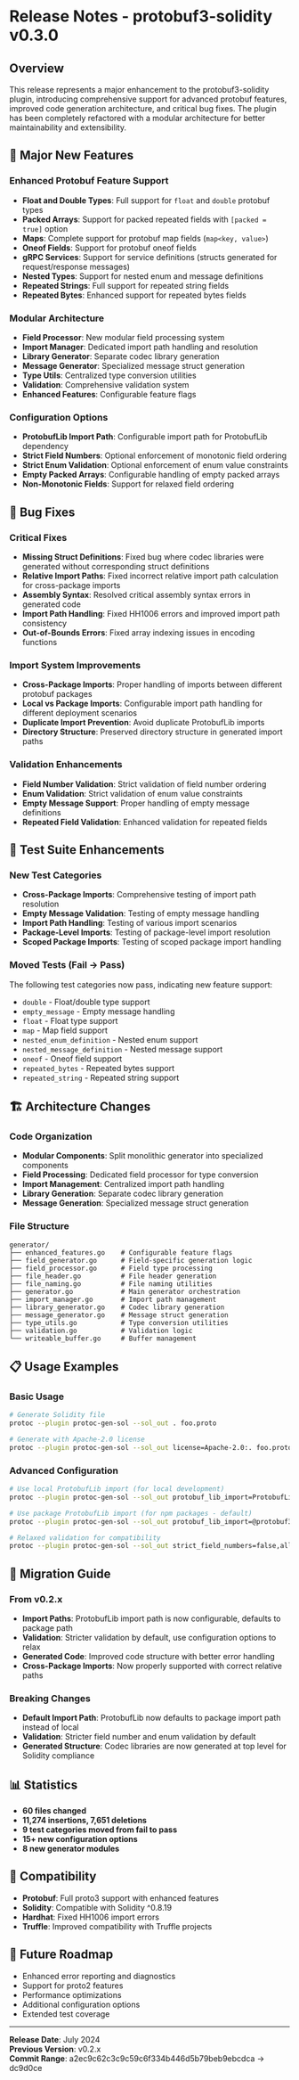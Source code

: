 # Release Notes - protobuf3-solidity v0.3.0

## Overview
This release represents a major enhancement to the protobuf3-solidity plugin, introducing comprehensive support for advanced protobuf features, improved code generation architecture, and critical bug fixes. The plugin has been completely refactored with a modular architecture for better maintainability and extensibility.

## 🚀 Major New Features

### Enhanced Protobuf Feature Support
- **Float and Double Types**: Full support for `float` and `double` protobuf types
- **Packed Arrays**: Support for packed repeated fields with `[packed = true]` option
- **Maps**: Complete support for protobuf map fields (`map<key, value>`)
- **Oneof Fields**: Support for protobuf oneof fields
- **gRPC Services**: Support for service definitions (structs generated for request/response messages)
- **Nested Types**: Support for nested enum and message definitions
- **Repeated Strings**: Full support for repeated string fields
- **Repeated Bytes**: Enhanced support for repeated bytes fields

### Modular Architecture
- **Field Processor**: New modular field processing system
- **Import Manager**: Dedicated import path handling and resolution
- **Library Generator**: Separate codec library generation
- **Message Generator**: Specialized message struct generation
- **Type Utils**: Centralized type conversion utilities
- **Validation**: Comprehensive validation system
- **Enhanced Features**: Configurable feature flags

### Configuration Options
- **ProtobufLib Import Path**: Configurable import path for ProtobufLib dependency
- **Strict Field Numbers**: Optional enforcement of monotonic field ordering
- **Strict Enum Validation**: Optional enforcement of enum value constraints
- **Empty Packed Arrays**: Configurable handling of empty packed arrays
- **Non-Monotonic Fields**: Support for relaxed field ordering

## 🔧 Bug Fixes

### Critical Fixes
- **Missing Struct Definitions**: Fixed bug where codec libraries were generated without corresponding struct definitions
- **Relative Import Paths**: Fixed incorrect relative import path calculation for cross-package imports
- **Assembly Syntax**: Resolved critical assembly syntax errors in generated code
- **Import Path Handling**: Fixed HH1006 errors and improved import path consistency
- **Out-of-Bounds Errors**: Fixed array indexing issues in encoding functions

### Import System Improvements
- **Cross-Package Imports**: Proper handling of imports between different protobuf packages
- **Local vs Package Imports**: Configurable import path handling for different deployment scenarios
- **Duplicate Import Prevention**: Avoid duplicate ProtobufLib imports
- **Directory Structure**: Preserved directory structure in generated import paths

### Validation Enhancements
- **Field Number Validation**: Strict validation of field number ordering
- **Enum Validation**: Strict validation of enum value constraints
- **Empty Message Support**: Proper handling of empty message definitions
- **Repeated Field Validation**: Enhanced validation for repeated fields

## 📁 Test Suite Enhancements

### New Test Categories
- **Cross-Package Imports**: Comprehensive testing of import path resolution
- **Empty Message Validation**: Testing of empty message handling
- **Import Path Handling**: Testing of various import scenarios
- **Package-Level Imports**: Testing of package-level import resolution
- **Scoped Package Imports**: Testing of scoped package import handling

### Moved Tests (Fail → Pass)
The following test categories now pass, indicating new feature support:
- `double` - Float/double type support
- `empty_message` - Empty message handling
- `float` - Float type support
- `map` - Map field support
- `nested_enum_definition` - Nested enum support
- `nested_message_definition` - Nested message support
- `oneof` - Oneof field support
- `repeated_bytes` - Repeated bytes support
- `repeated_string` - Repeated string support

## 🏗️ Architecture Changes

### Code Organization
- **Modular Components**: Split monolithic generator into specialized components
- **Field Processing**: Dedicated field processor for type conversion
- **Import Management**: Centralized import path handling
- **Library Generation**: Separate codec library generation
- **Message Generation**: Specialized message struct generation

### File Structure
```
generator/
├── enhanced_features.go    # Configurable feature flags
├── field_generator.go      # Field-specific generation logic
├── field_processor.go      # Field type processing
├── file_header.go          # File header generation
├── file_naming.go          # File naming utilities
├── generator.go            # Main generator orchestration
├── import_manager.go       # Import path management
├── library_generator.go    # Codec library generation
├── message_generator.go    # Message struct generation
├── type_utils.go           # Type conversion utilities
├── validation.go           # Validation logic
└── writeable_buffer.go     # Buffer management
```

## 📋 Usage Examples

### Basic Usage
```bash
# Generate Solidity file
protoc --plugin protoc-gen-sol --sol_out . foo.proto

# Generate with Apache-2.0 license
protoc --plugin protoc-gen-sol --sol_out license=Apache-2.0:. foo.proto
```

### Advanced Configuration
```bash
# Use local ProtobufLib import (for local development)
protoc --plugin protoc-gen-sol --sol_out protobuf_lib_import=ProtobufLib.sol:. foo.proto

# Use package ProtobufLib import (for npm packages - default)
protoc --plugin protoc-gen-sol --sol_out protobuf_lib_import=@protobuf3-solidity-lib/contracts/ProtobufLib.sol:. foo.proto

# Relaxed validation for compatibility
protoc --plugin protoc-gen-sol --sol_out strict_field_numbers=false,allow_empty_packed_arrays=true:. foo.proto
```

## 🔄 Migration Guide

### From v0.2.x
- **Import Paths**: ProtobufLib import path is now configurable, defaults to package path
- **Validation**: Stricter validation by default, use configuration options to relax
- **Generated Code**: Improved code structure with better error handling
- **Cross-Package Imports**: Now properly supported with correct relative paths

### Breaking Changes
- **Default Import Path**: ProtobufLib now defaults to package import path instead of local
- **Validation**: Stricter field number and enum validation by default
- **Generated Structure**: Codec libraries are now generated at top level for Solidity compliance

## 📊 Statistics
- **60 files changed**
- **11,274 insertions, 7,651 deletions**
- **9 test categories moved from fail to pass**
- **15+ new configuration options**
- **8 new generator modules**

## 🎯 Compatibility
- **Protobuf**: Full proto3 support with enhanced features
- **Solidity**: Compatible with Solidity ^0.8.19
- **Hardhat**: Fixed HH1006 import errors
- **Truffle**: Improved compatibility with Truffle projects

## 🔮 Future Roadmap
- Enhanced error reporting and diagnostics
- Support for proto2 features
- Performance optimizations
- Additional configuration options
- Extended test coverage

---

**Release Date**: July 2024  
**Previous Version**: v0.2.x  
**Commit Range**: a2ec9c62c3c9c59c6f334b446d5b79beb9ebcdca → dc9d0ce 
